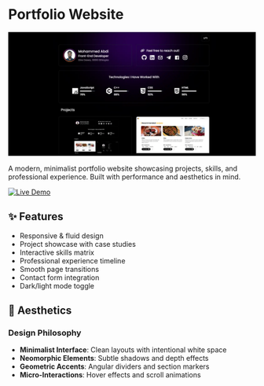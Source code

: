 # Portfolio Website

![Portfolio Mockup](./Images/Projects/Portfolio%20Mockup.webp)  

A modern, minimalist portfolio website showcasing projects, skills, and professional experience. Built with performance and aesthetics in mind.

[![Live Demo](https://img.shields.io/badge/LIVE_DEMO-%23000000.svg?style=for-the-badge&logo=vercel&logoColor=white)](https://mohammed-abdi.vercel.app/)

## ✨ Features
- Responsive & fluid design
- Project showcase with case studies
- Interactive skills matrix
- Professional experience timeline
- Smooth page transitions
- Contact form integration
- Dark/light mode toggle

## 🎨 Aesthetics
### Design Philosophy
- **Minimalist Interface**: Clean layouts with intentional white space
- **Neomorphic Elements**: Subtle shadows and depth effects
- **Geometric Accents**: Angular dividers and section markers
- **Micro-Interactions**: Hover effects and scroll animations

